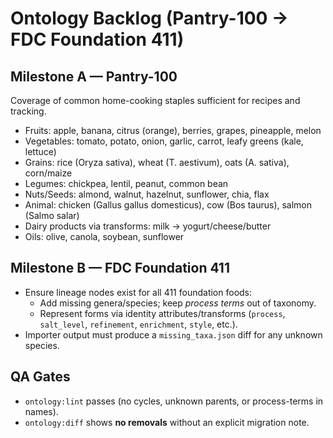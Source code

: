 
# Ontology Backlog (Pantry-100 → FDC Foundation 411)

## Milestone A — Pantry-100
Coverage of common home-cooking staples sufficient for recipes and tracking.

- Fruits: apple, banana, citrus (orange), berries, grapes, pineapple, melon
- Vegetables: tomato, potato, onion, garlic, carrot, leafy greens (kale, lettuce)
- Grains: rice (Oryza sativa), wheat (T. aestivum), oats (A. sativa), corn/maize
- Legumes: chickpea, lentil, peanut, common bean
- Nuts/Seeds: almond, walnut, hazelnut, sunflower, chia, flax
- Animal: chicken (Gallus gallus domesticus), cow (Bos taurus), salmon (Salmo salar)
- Dairy products via transforms: milk → yogurt/cheese/butter
- Oils: olive, canola, soybean, sunflower

## Milestone B — FDC Foundation 411
- Ensure lineage nodes exist for all 411 foundation foods:
  - Add missing genera/species; keep *process terms* out of taxonomy.
  - Represent forms via identity attributes/transforms (`process`, `salt_level`, `refinement`, `enrichment`, `style`, etc.).
- Importer output must produce a `missing_taxa.json` diff for any unknown species.

## QA Gates
- `ontology:lint` passes (no cycles, unknown parents, or process-terms in names).
- `ontology:diff` shows **no removals** without an explicit migration note.
